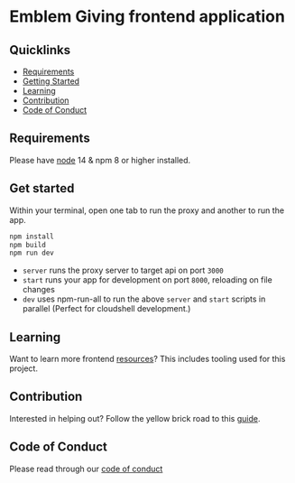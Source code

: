 # Emblem Giving frontend application

## Quicklinks
* [Requirements](requirements)
* [Getting Started](#getting-started)
* [Learning](requirements)
* [Contribution](#contribution)
* [Code of Conduct](#code-of-conduct)

## Requirements

Please have [node](https://nodejs.org/en/ ) 14 & npm 8 or higher installed.

## Get started

Within your terminal, open one tab to run the proxy and another to run the app.

```bash
npm install
npm build 
npm run dev
```

- `server` runs the proxy server to target api on port `3000`
- `start` runs your app for development on port `8000`, reloading on file changes
- `dev` uses npm-run-all to run the above `server` and `start` scripts in parallel (Perfect for cloudshell development.)
## Learning

Want to learn more frontend [resources](docs/resources.md)? This includes tooling used for this project.

## Contribution

Interested in helping out? Follow the yellow brick road to this [guide](docs/contribution_guide.md).

## Code of Conduct

Please read through our [code of conduct](docs/code_of_conduct.md)

